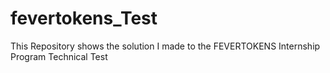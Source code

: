 # fevertokens_Test
This Repository shows the solution I made to the FEVERTOKENS Internship Program Technical Test
